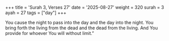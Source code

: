 +++
title = 'Surah 3, Verses 27'
date = '2025-08-27'
weight = 320
surah = 3
ayah = 27
tags = ["day"]
+++

You cause the night to pass into the day and the day into the night. You bring forth the living from the dead and the dead from the living. And You provide for whoever You will without limit.”